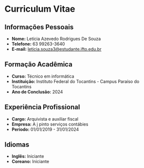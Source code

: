 # Curriculum Vitae

## Informações Pessoais
- **Nome:** Letícia Azevedo Rodrigues De Souza
- **Telefone:** 63 99263-3640
- **E-mail:** leticia.souza3@estudante.ifto.edu.br 

## Formação Acadêmica
- **Curso:** Técnico em informática
- **Instituição:** Instituto Federal do Tocantins - Campus Paraíso do Tocantins
- **Ano de Conclusão:** 2024

## Experiência Profissional
- **Cargo:** Arquivista e auxiliar fiscal 
- **Empresa:** A j pinto serviços contábies 
- **Período:** 01/01/2019 - 31/01/2024 

## Idiomas
- **Inglês:** Iniciante
- **Coreano:** Iniciante
